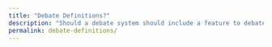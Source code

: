 ```yaml
---
title: "Debate Definitions?"
description: "Should a debate system should include a feature to debate the definition of a word within another debate instead of breaking a debate into two?"
permalink: debate-definitions/
---
```

<rs-score score-tree-id="ScoreTree"></rs-score>
<script> //Settings for this page
  window.RsSettings = {
    disableExternalDb: false,
    numbers: true,
    largeNumbers: true,
    lines: false,
    editable: false,
    startClosed: false,
    portData: true,
    scoreDescription: true,
    saveToCloud: false,
    moreInfo: true,
    hideMainScore: false,
    dbCollection: "f-debate-definitions",
    search:true,
    allowShowAll: true,
    showFractionalized: true,
    showBucket: false,
  }
</script>
<script src="https://ReasonScore.com/static/js/ReasonScoreFull.js"></script>